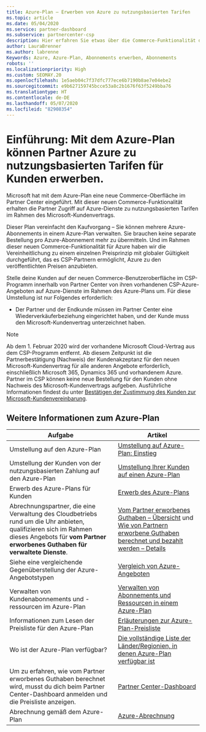 ```yaml
---
title: Azure-Plan – Erwerben von Azure zu nutzungsbasierten Tarifen
ms.topic: article
ms.date: 05/04/2020
ms.service: partner-dashboard
ms.subservice: partnercenter-csp
description: Hier erfahren Sie etwas über die Commerce-Funktionalität des Azure-Plans zum Kauf von Azure-Diensten zu nutzungsbasierten Tarifen für Kunden. Informieren Sie sich auch über die neuen Sicherheitsanforderungen.
author: LauraBrenner
ms.author: labrenne
Keywords: Azure, Azure-Plan, Abonnements erwerben, Abonnements
robots: ''
ms.localizationpriority: High
ms.custom: SEOMAY.20
ms.openlocfilehash: 1e5aeb04c7f37dfc777ece6b7190b8ae7e04ebe2
ms.sourcegitcommit: e9b627159745bcce53a8c2b1676f63f5249bba76
ms.translationtype: HT
ms.contentlocale: de-DE
ms.lasthandoff: 05/07/2020
ms.locfileid: "82908354"
---
```

# <a name="introduction-azure-plan-lets-partners-buy-azure-at-pay-as-you-go-rates-for-customers"></a>Einführung: Mit dem Azure-Plan können Partner Azure zu nutzungsbasierten Tarifen für Kunden erwerben.

Microsoft hat mit dem Azure-Plan eine neue Commerce-Oberfläche im Partner Center eingeführt.  Mit dieser neuen Commerce-Funktionalität erhalten die Partner Zugriff auf Azure-Dienste zu nutzungsbasierten Tarifen im Rahmen des Microsoft-Kundenvertrags.

Dieser Plan vereinfacht den Kaufvorgang – Sie können mehrere Azure-Abonnements in einem Azure-Plan verwalten. Sie brauchen keine separate Bestellung pro Azure-Abonnement mehr zu übermitteln. Und im Rahmen dieser neuen Commerce-Funktionalität für Azure haben wir die Vereinheitlichung zu einem einzelnen Preisprinzip mit globaler Gültigkeit durchgeführt, das es CSP-Partnern ermöglicht, Azure zu den veröffentlichten Preisen anzubieten.

Stelle deine Kunden auf der neuen Commerce-Benutzeroberfläche im CSP-Programm innerhalb von Partner Center von ihren vorhandenen CSP-Azure-Angeboten auf Azure-Dienste im Rahmen des Azure-Plans um. Für diese Umstellung ist nur Folgendes erforderlich:

- Der Partner und der Endkunde müssen im Partner Center eine Wiederverkäuferbeziehung eingerichtet haben, und der Kunde muss den Microsoft-Kundenvertrag unterzeichnet haben.

>[!Note]
>Ab dem 1. Februar 2020 wird der vorhandene Microsoft Cloud-Vertrag aus dem CSP-Programm entfernt. Ab diesem Zeitpunkt ist die Partnerbestätigung (Nachweis) der Kundenakzeptanz für den neuen Microsoft-Kundenvertrag für alle anderen Angebote erforderlich, einschließlich Microsoft 365, Dynamics 365 und vorhandenem Azure. Partner im CSP können keine neue Bestellung für den Kunden ohne Nachweis des Microsoft-Kundenvertrags aufgeben. Ausführliche Informationen findest du unter [Bestätigen der Zustimmung des Kunden zur Microsoft-Kundenvereinbarung](confirm-customer-agreement.md).


## <a name="learn-about-the-azure-plan"></a>Weitere Informationen zum Azure-Plan

|**Aufgabe**   |**Artikel**   |
|------------------|---------------------|
|Umstellung auf den Azure-Plan|[Umstellung auf Azure-Plan: Einstieg](azure-plan-get-started.md)
|Umstellung der Kunden von der nutzungsbasierten Zahlung auf den Azure-Plan|[Umstellung Ihrer Kunden auf einen Azure-Plan](azure-plan-transition.md)|
|Erwerb des Azure-Plans für Kunden|[Erwerb des Azure-Plans](purchase-azure-plan.md)|
|Abrechnungspartner, die eine Verwaltung des Cloudbetriebs rund um die Uhr anbieten, qualifizieren sich im Rahmen dieses Angebots für **vom Partner erworbenes Guthaben für verwaltete Dienste**.|[Vom Partner erworbenes Guthaben – Übersicht](partner-earned-credit.md) und [Wie von Partnern erworbene Guthaben berechnet und bezahlt werden – Details](partner-earned-credit-explanation.md)|
|Siehe eine vergleichende Gegenüberstellung der Azure-Angebotstypen|[Vergleich von Azure-Angeboten](compare-azure-offers.md)|
|Verwalten von Kundenabonnements und -ressourcen im Azure-Plan|[Verwalten von Abonnements und Ressourcen in einem Azure-Plan](azure-plan-manage.md)|
|Informationen zum Lesen der Preisliste für den Azure-Plan   |[Erläuterungen zur Azure-Plan-Preisliste](azure-plan-price-list.md)|
|Wo ist der Azure-Plan verfügbar?|[Die vollständige Liste der Länder/Regionien, in denen Azure-Plan verfügbar ist](https://query.prod.cms.rt.microsoft.com/cms/api/am/binary/RE3QN0x)
|Um zu erfahren, wie vom Partner erworbenes Guthaben berechnet wird, musst du dich beim Partner Center-Dashboard anmelden und die Preisliste anzeigen.|[Partner Center-Dashboard](https://partner.microsoft.com/en-us/dashboard/home)|
|Abrechnung gemäß dem Azure-Plan|[Azure-Abrechnung](azure-plan-billing.md)| 




